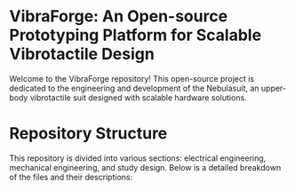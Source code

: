 # **VibraForge: An Open-source Prototyping Platform for Scalable Vibrotactile Design** #
Welcome to the VibraForge repository! This open-source project is dedicated to the engineering and development of the Nebulasuit, an upper-body vibrotactile suit designed with scalable hardware solutions.

# **Repository Structure** #
This repository is divided into various sections: electrical engineering, mechanical engineering, and study design. Below is a detailed breakdown of the files and their descriptions:

